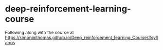 # deep-reinforcement-learning-course
Following along with the course at https://simoninithomas.github.io/Deep_reinforcement_learning_Course/#syllabus
